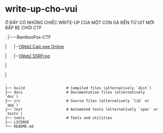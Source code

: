 # write-up-cho-vui
Ở ĐÂY CÓ NHỮNG CHIẾC WRITE-UP CỦA MỘT CON GÀ ĐẾN TỪ UIT MỚI BẬP BẸ CHƠI CTF

.
|----BambooFox-CTF

|&nbsp;&nbsp;&nbsp;&nbsp;&nbsp;&nbsp;|--[[Web] Calc.exe Online](https://github.com/rimc2t/write-up-cho-vui/tree/main/BambooFox-CTF/%5BWeb%5D%20Calc.exe%20Online)

|&nbsp;&nbsp;&nbsp;&nbsp;&nbsp;&nbsp;|--[[Web] SSRFrog](https://github.com/rimc2t/write-up-cho-vui/tree/main/BambooFox-CTF/%5BWeb%5D%20SSRFrog)

|

|

    .
    ├── build                   # Compiled files (alternatively `dist`)
    ├── docs                    # Documentation files (alternatively `doc`)
    ├── src                     # Source files (alternatively `lib` or `app`)
    ├── test                    # Automated tests (alternatively `spec` or `tests`)
    ├── tools                   # Tools and utilities
    ├── LICENSE
    └── README.md
